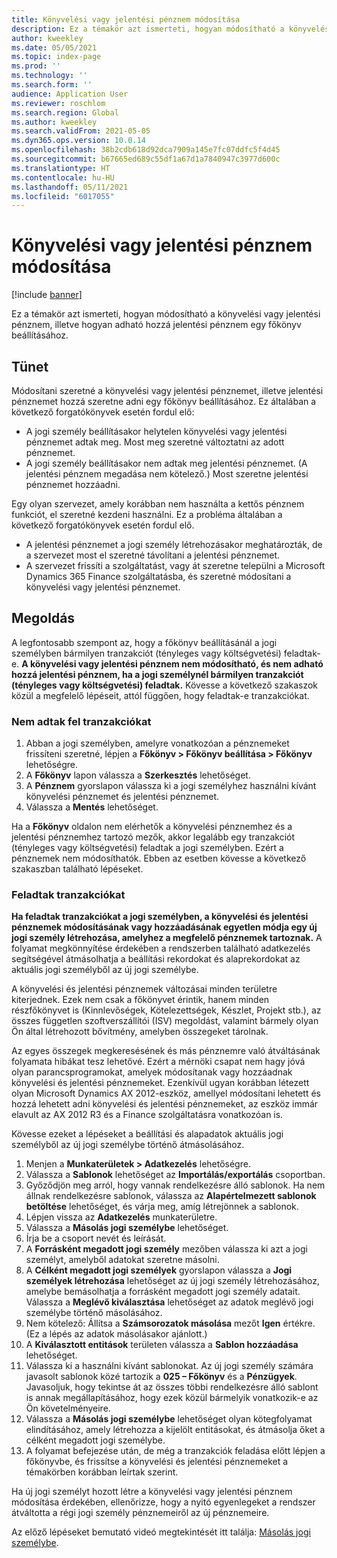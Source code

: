 ```yaml
---
title: Könyvelési vagy jelentési pénznem módosítása
description: Ez a témakör azt ismerteti, hogyan módosítható a könyvelési vagy jelentési pénznem, illetve hogyan adható hozzá jelentési pénznem egy főkönyv beállításához.
author: kweekley
ms.date: 05/05/2021
ms.topic: index-page
ms.prod: ''
ms.technology: ''
ms.search.form: ''
audience: Application User
ms.reviewer: roschlom
ms.search.region: Global
ms.author: kweekley
ms.search.validFrom: 2021-05-05
ms.dyn365.ops.version: 10.0.14
ms.openlocfilehash: 38b2cdb618d92dca7909a145e7fc07ddfc5f4d45
ms.sourcegitcommit: b67665ed689c55df1a67d1a7840947c3977d600c
ms.translationtype: HT
ms.contentlocale: hu-HU
ms.lasthandoff: 05/11/2021
ms.locfileid: "6017055"
---
```

# <a name="change-the-accounting-or-reporting-currency"></a>Könyvelési vagy jelentési pénznem módosítása

[!include [banner](../includes/banner.md)]

Ez a témakör azt ismerteti, hogyan módosítható a könyvelési vagy jelentési pénznem, illetve hogyan adható hozzá jelentési pénznem egy főkönyv beállításához.

## <a name="symptom"></a>Tünet

Módosítani szeretné a könyvelési vagy jelentési pénznemet, illetve jelentési pénznemet hozzá szeretne adni egy főkönyv beállításához. Ez általában a következő forgatókönyvek esetén fordul elő:

- A jogi személy beállításakor helytelen könyvelési vagy jelentési pénznemet adtak meg. Most meg szeretné változtatni az adott pénznemet.
- A jogi személy beállításakor nem adtak meg jelentési pénznemet. (A jelentési pénznem megadása nem kötelező.) Most szeretne jelentési pénznemet hozzáadni.

Egy olyan szervezet, amely korábban nem használta a kettős pénznem funkciót, el szeretné kezdeni használni. Ez a probléma általában a következő forgatókönyvek esetén fordul elő.

- A jelentési pénznemet a jogi személy létrehozásakor meghatározták, de a szervezet most el szeretné távolítani a jelentési pénznemet.
- A szervezet frissíti a szolgáltatást, vagy át szeretne települni a Microsoft Dynamics 365 Finance szolgáltatásba, és szeretné módosítani a könyvelési vagy jelentési pénznemet.

## <a name="resolution"></a>Megoldás

A legfontosabb szempont az, hogy a főkönyv beállításánál a jogi személyben bármilyen tranzakciót (tényleges vagy költségvetési) feladtak-e. **A könyvelési vagy jelentési pénznem nem módosítható, és nem adható hozzá jelentési pénznem, ha a jogi személynél bármilyen tranzakciót (tényleges vagy költségvetési) feladtak.** Kövesse a következő szakaszok közül a megfelelő lépéseit, attól függően, hogy feladtak-e tranzakciókat.

### <a name="no-transactions-have-been-posted"></a>Nem adtak fel tranzakciókat

1. Abban a jogi személyben, amelyre vonatkozóan a pénznemeket frissíteni szeretné, lépjen a **Főkönyv \> Főkönyv beállítása \> Főkönyv** lehetőségre.
2. A **Főkönyv** lapon válassza a **Szerkesztés** lehetőséget.
3. A **Pénznem** gyorslapon válassza ki a jogi személyhez használni kívánt könyvelési pénznemet és jelentési pénznemet.
4. Válassza a **Mentés** lehetőséget.

Ha a **Főkönyv** oldalon nem elérhetők a könyvelési pénznemhez és a jelentési pénznemhez tartozó mezők, akkor legalább egy tranzakciót (tényleges vagy költségvetési) feladtak a jogi személyben. Ezért a pénznemek nem módosíthatók. Ebben az esetben kövesse a következő szakaszban található lépéseket.

### <a name="transactions-have-been-posted"></a>Feladtak tranzakciókat

**Ha feladtak tranzakciókat a jogi személyben, a könyvelési és jelentési pénznemek módosításának vagy hozzáadásának egyetlen módja egy új jogi személy létrehozása, amelyhez a megfelelő pénznemek tartoznak.** A folyamat megkönnyítése érdekében a rendszerben található adatkezelés segítségével átmásolhatja a beállítási rekordokat és alaprekordokat az aktuális jogi személyből az új jogi személybe.

A könyvelési és jelentési pénznemek változásai minden területre kiterjednek. Ezek nem csak a főkönyvet érintik, hanem minden részfőkönyvet is (Kinnlevőségek, Kötelezettségek, Készlet, Projekt stb.), az összes független szoftverszállítói (ISV) megoldást, valamint bármely olyan Ön által létrehozott bővítmény, amelyben összegeket tárolnak.

Az egyes összegek megkeresésének és más pénznemre való átváltásának folyamata hibákat tesz lehetővé. Ezért a mérnöki csapat nem hagy jóvá olyan parancsprogramokat, amelyek módosítanak vagy hozzáadnak könyvelési és jelentési pénznemeket. Ezenkívül ugyan korábban létezett olyan Microsoft Dynamics AX 2012-eszköz, amellyel módosítani lehetett és hozzá lehetett adni könyvelési és jelentési pénznemeket, az eszköz immár elavult az AX 2012 R3 és a Finance szolgáltatásra vonatkozóan is.

Kövesse ezeket a lépéseket a beállítási és alapadatok aktuális jogi személyből az új jogi személybe történő átmásolásához.

1. Menjen a **Munkaterületek \> Adatkezelés** lehetőségre.
2. Válassza a **Sablonok** lehetőséget az **Importálás/exportálás** csoportban.
3. Győződjön meg arról, hogy vannak rendelkezésre álló sablonok. Ha nem állnak rendelkezésre sablonok, válassza az **Alapértelmezett sablonok betöltése** lehetőséget, és várja meg, amíg létrejönnek a sablonok.
4. Lépjen vissza az **Adatkezelés** munkaterületre.
5. Válassza a **Másolás jogi személybe** lehetőséget.
6. Írja be a csoport nevét és leírását.
7. A **Forrásként megadott jogi személy** mezőben válassza ki azt a jogi személyt, amelyből adatokat szeretne másolni.
8. A **Célként megadott jogi személyek** gyorslapon válassza a **Jogi személyek létrehozása** lehetőséget az új jogi személy létrehozásához, amelybe bemásolhatja a forrásként megadott jogi személy adatait. Válassza a **Meglévő kiválasztása** lehetőséget az adatok meglévő jogi személybe történő másolásához.
9. Nem kötelező: Állítsa a **Számsorozatok másolása** mezőt **Igen** értékre. (Ez a lépés az adatok másolásakor ajánlott.)
10. A **Kiválasztott entitások** területen válassza a **Sablon hozzáadása** lehetőséget.
11. Válassza ki a használni kívánt sablonokat. Az új jogi személy számára javasolt sablonok közé tartozik a **025 – Főkönyv** és a **Pénzügyek**. Javasoljuk, hogy tekintse át az összes többi rendelkezésre álló sablont is annak megállapításához, hogy ezek közül bármelyik vonatkozik-e az Ön követelményeire.
12. Válassza a **Másolás jogi személybe** lehetőséget olyan kötegfolyamat elindításához, amely létrehozza a kijelölt entitásokat, és átmásolja őket a célként megadott jogi személybe.
13. A folyamat befejezése után, de még a tranzakciók feladása előtt lépjen a főkönyvbe, és frissítse a könyvelési és jelentési pénznemeket a témakörben korábban leírtak szerint.

Ha új jogi személyt hozott létre a könyvelési vagy jelentési pénznem módosítása érdekében, ellenőrizze, hogy a nyitó egyenlegeket a rendszer átváltotta a régi jogi személy pénznemeiről az új pénznemeire.

Az előző lépéseket bemutató videó megtekintését itt találja: [Másolás jogi személybe](https://community.dynamics.com/365/b/techtalks/posts/copy-into-legal-entity-october-24-2017).
